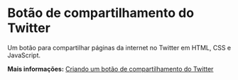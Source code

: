 # Botão de compartilhamento do Twitter
Um botão para compartilhar páginas da internet no Twitter em HTML, CSS e JavaScript.

**Mais informações:** [Criando um botão de compartilhamento do Twitter](https://www.blogcyberini.com/2018/05/botao-para-compartilhamento-de-conteudo-twitter.html)
